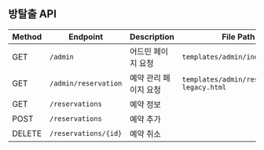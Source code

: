 ## 방탈출 API

| Method | Endpoint             | Description  | File Path                                 | Controller Type   |
|--------|----------------------|--------------|-------------------------------------------|-------------------|
| GET    | `/admin`             | 어드민 페이지 요청   | `templates/admin/index.html`              | `@Controller`     |
| GET    | `/admin/reservation` | 예약 관리 페이지 요청 | `templates/admin/reservation-legacy.html` | `@Controller`     |
| GET    | `/reservations`      | 예약 정보        |                                           | `@RestController` |
| POST   | `/reservations`      | 예약 추가        |                                           | `@RestController` |
| DELETE | `/reservations/{id}` | 예약 취소        |                                           | `@RestController` |

